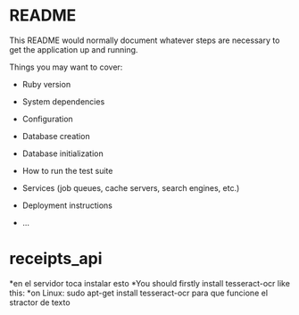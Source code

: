 # README

This README would normally document whatever steps are necessary to get the
application up and running.

Things you may want to cover:

* Ruby version

* System dependencies

* Configuration

* Database creation

* Database initialization

* How to run the test suite

* Services (job queues, cache servers, search engines, etc.)

* Deployment instructions

* ...
# receipts_api

*en el servidor toca instalar esto 
*You should firstly install tesseract-ocr like this:
*on Linux: sudo apt-get install tesseract-ocr para que funcione el stractor de texto
